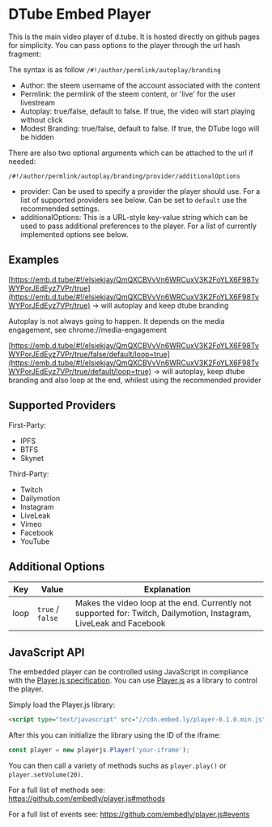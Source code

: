 # DTube Embed Player

This is the main video player of d.tube. It is hosted directly on github pages for simplicity. You can pass options to the player through the url hash fragment:

The syntax is as follow `/#!/author/permlink/autoplay/branding`

* Author: the steem username of the account associated with the content
* Permlink: the permlink of the steem content, or 'live' for the user livestream
* Autoplay: true/false, default to false. If true, the video will start playing without click
* Modest Branding: true/false, default to false. If true, the DTube logo will be hidden

There are also two optional arguments which can be attached to the url if needed:

`/#!/author/permlink/autoplay/branding/provider/additionalOptions`

* provider: Can be used to specify a provider the player should use. For a list of supported providers see below. Can be set to `default` use the recommended settings.
* additionalOptions: This is a URL-style key-value string which can be used to pass additional preferences to the player. For a list of currently implemented options see below.

## Examples
 
[https://emb.d.tube/#!/elsiekjay/QmQXCBVvVn6WRCuxV3K2FoYLX6F98TvWYPorJEdEyz7VPr/true](https://emb.d.tube/#!/elsiekjay/QmQXCBVvVn6WRCuxV3K2FoYLX6F98TvWYPorJEdEyz7VPr/true) -> will autoplay and keep dtube branding

Autoplay is not always going to happen. It depends on the media engagement, see chrome://media-engagement

[https://emb.d.tube/#!/elsiekjay/QmQXCBVvVn6WRCuxV3K2FoYLX6F98TvWYPorJEdEyz7VPr/true/false/default/loop=true](https://emb.d.tube/#!/elsiekjay/QmQXCBVvVn6WRCuxV3K2FoYLX6F98TvWYPorJEdEyz7VPr/true/default/loop=true) -> will autoplay, keep dtube branding and also loop at the end, whilest using the recommended provider


## Supported Providers

First-Party: 

* IPFS
* BTFS
* Skynet

Third-Party:

* Twitch
* Dailymotion
* Instagram
* LiveLeak
* Vimeo
* Facebook
* YouTube

## Additional Options

| Key    | Value                 | Explanation                               |
|--------|-----------------------|-------------------------------------------|
| loop   | `true` / `false`      | Makes the video loop at the end. Currently not supported for: Twitch, Dailymotion, Instagram, LiveLeak and Facebook |

## JavaScript API

The embedded player can be controlled using JavaScript in compliance with the [Player.js specification](https://github.com/embedly/player.js/blob/master/SPEC.rst). You can use [Player.js](https://github.com/embedly/player.js#playerjs) as a library to control the player.

Simply load the Player.js library:
```html
<script type="text/javascript" src="//cdn.embed.ly/player-0.1.0.min.js"></script>
```

After this you can initialize the library using the ID of the iframe:

```javascript
const player = new playerjs.Player('your-iframe');
```

You can then call a variety of methods suchs as `player.play()` or `player.setVolume(20)`.

For a full list of methods see: https://github.com/embedly/player.js#methods

For a full list of events see: https://github.com/embedly/player.js#events
